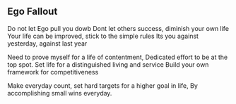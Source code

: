 ## Ego Fallout

Do not let Ego pull you dowb
Dont let others success, diminish your own life
Your life can be improved, stick to the simple rules
Its you against yesterday, against last year

Need to prove myself for a life of contentment,
Dedicated effort to be at the top spot.
Set life for a distinguished living and service
Build your own framework for competitiveness

Make everyday count, set hard targets for a higher goal in life,
By accomplishing small wins everyday.